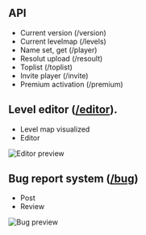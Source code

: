 ##  API

- Current version  (/version)
- Current levelmap (/levels)
- Name set, get (/player)
- Resolut upload (/resoult)
- Toplist (/toplist)
- Invite player (/invite)
- Premium activation (/premium)

## Level editor ([/editor](https://logistix-api.herokuapp.com/editor)).
- Level map visualized
- Editor

![Editor preview](https://media.githubusercontent.com/media/imdonix/logistix/master/backend/doc/editor_preview.png)

## Bug report system ([/bug](https://logistix-api.herokuapp.com/bug))
- Post
- Review

![Bug preview](https://media.githubusercontent.com/media/imdonix/logistix/master/backend/doc/bug_preview.png)

